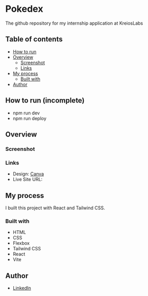 # Pokedex 
The github repository for my internship application at KreiosLabs

## Table of contents
- [How to run](#how-to-run)
- [Overview](#overview)
  - [Screenshot](#screenshot)
  - [Links](#links)
- [My process](#my-process)
  - [Built with](#built-with)
- [Author](#author)

## How to run  (incomplete)
- npm run dev
- npm run deploy


## Overview

### Screenshot

<!-- ![Screenshot]() -->

### Links

- Design: [Canva](https://www.canva.com/design/DAGDMfJWAl8/9-FnAhwFjJvwG5uis2lIXA/edit)
- Live Site URL: 

## My process
I built this project with React and Tailwind CSS.

### Built with

- HTML
- CSS
- Flexbox
- Tailwind CSS
- React
- Vite

## Author

- [LinkedIn](https://www.linkedin.com/in/fgdhernandez/)

